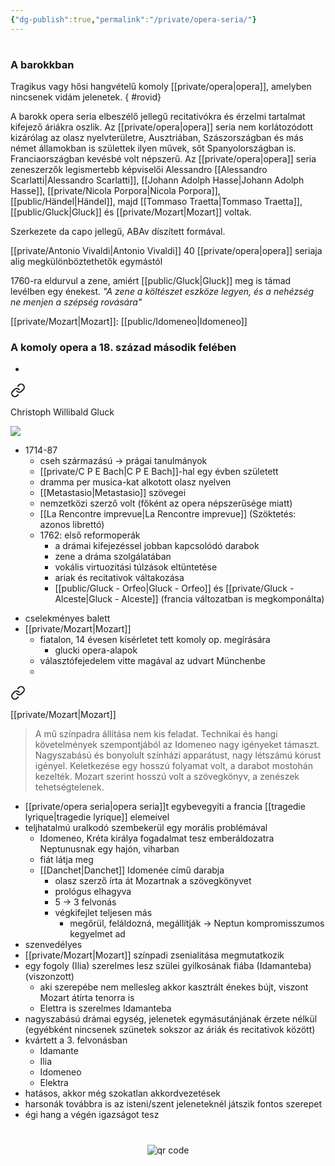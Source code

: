 ```yaml
---
{"dg-publish":true,"permalink":"/private/opera-seria/"}
---
```


#

### A barokkban

Tragikus vagy hősi hangvételű komoly [[private/opera\|opera]], amelyben nincsenek vidám jelenetek.
{ #rovid}


A barokk opera seria elbeszélő jellegű recitativókra és érzelmi tartalmat kifejező áriákra oszlik. Az [[private/opera\|opera]] seria nem korlátozódott kizárólag az olasz nyelvterületre, Ausztriában, Szászországban és más német államokban is születtek ilyen művek, sőt Spanyolországban is. Franciaországban kevésbé volt népszerű. Az [[private/opera\|opera]] seria zeneszerzők legismertebb képviselői Alessandro [[Alessandro Scarlatti\|Alessandro Scarlatti]], [[Johann Adolph Hasse\|Johann Adolph Hasse]], [[private/Nicola Porpora\|Nicola Porpora]], [[public/Händel\|Händel]], majd [[Tommaso Traetta\|Tommaso Traetta]], [[public/Gluck\|Gluck]] és [[private/Mozart\|Mozart]] voltak.

Szerkezete da capo jellegű, ABAv díszített formával.

[[private/Antonio Vivaldi\|Antonio Vivaldi]] 40 [[private/opera\|opera]] seriaja alig megkülönböztethetők egymástól

1760-ra eldurvul a zene, amiért [[public/Gluck\|Gluck]] meg is támad levélben egy énekest. *"A zene a költészet eszköze legyen, és a nehézség ne menjen a szépség rovására"*

[[private/Mozart\|Mozart]]: [[public/Idomeneo\|Idomeneo]]

### A komoly opera a 18. század második felében

- 
<div class="transclusion internal-embed is-loaded"><a class="markdown-embed-link" href="/public/gluck/" aria-label="Open link"><svg xmlns="http://www.w3.org/2000/svg" width="24" height="24" viewBox="0 0 24 24" fill="none" stroke="currentColor" stroke-width="2" stroke-linecap="round" stroke-linejoin="round" class="svg-icon lucide-link"><path d="M10 13a5 5 0 0 0 7.54.54l3-3a5 5 0 0 0-7.07-7.07l-1.72 1.71"></path><path d="M14 11a5 5 0 0 0-7.54-.54l-3 3a5 5 0 0 0 7.07 7.07l1.71-1.71"></path></svg></a><div class="markdown-embed">




Christoph Willibald Gluck

![](https://g.denik.cz/13/31/mostgluack_denik-630-16x9.jpg)

- 1714-87
	- cseh származású -> prágai tanulmányok
	- [[private/C P E Bach\|C P E Bach]]-hal egy évben született
	- dramma per musica-kat alkotott olasz nyelven
	- [[Metastasio\|Metastasio]] szövegei
	- nemzetközi szerző volt (főként az opera népszerűsége miatt)
	- [[La Rencontre imprevue\|La Rencontre imprevue]] (Szöktetés: azonos librettó)
	- 1762: első reformoperák
		- a drámai kifejezéssel jobban kapcsolódó darabok
		- zene a dráma szolgálatában
		- vokális virtuozitási túlzások eltüntetése
		- ariak és recitativok váltakozása
		- [[public/Gluck - Orfeo\|Gluck - Orfeo]] és [[private/Gluck - Alceste\|Gluck - Alceste]] (francia változatban is megkomponálta)

</div></div>

- cselekményes balett
- [[private/Mozart\|Mozart]]
	- fiatalon, 14 évesen kísérletet tett komoly op. megírására
		- glucki opera-alapok
	- választófejedelem vitte magával az udvart Münchenbe
	- 
<div class="transclusion internal-embed is-loaded"><a class="markdown-embed-link" href="/public/idomeneo/" aria-label="Open link"><svg xmlns="http://www.w3.org/2000/svg" width="24" height="24" viewBox="0 0 24 24" fill="none" stroke="currentColor" stroke-width="2" stroke-linecap="round" stroke-linejoin="round" class="svg-icon lucide-link"><path d="M10 13a5 5 0 0 0 7.54.54l3-3a5 5 0 0 0-7.07-7.07l-1.72 1.71"></path><path d="M14 11a5 5 0 0 0-7.54-.54l-3 3a5 5 0 0 0 7.07 7.07l1.71-1.71"></path></svg></a><div class="markdown-embed">




[[private/Mozart\|Mozart]]

> A mű színpadra állítása nem kis feladat. Technikai és hangi követelmények szempontjából az Idomeneo nagy igényeket támaszt. Nagyszabású és bonyolult színházi apparátust, nagy létszámú kórust igényel.
> Keletkezése egy hosszú folyamat volt, a darabot mostohán kezelték. Mozart szerint hosszú volt a szövegkönyv, a zenészek tehetségtelenek.

- [[private/opera seria\|opera seria]]t egybevegyíti a francia [[tragedie lyrique\|tragedie lyrique]] elemeivel
- teljhatalmú uralkodó szembekerül egy morális problémával
	- Idomeneo, Kréta királya fogadalmat tesz emberáldozatra Neptunusnak egy hajón, viharban
	- fiát látja meg
	- [[Danchet\|Danchet]] Idomenée című darabja
		- olasz szerző írta át Mozartnak a szövegkönyvet
		- prológus elhagyva
		- 5 -> 3 felvonás
		- végkifejlet teljesen más
			- megőrül, feláldozná, megállítják -> Neptun kompromisszumos kegyelmet ad
- szenvedélyes
- [[private/Mozart\|Mozart]] színpadi zsenialitása megmutatkozik
- egy fogoly (Ilia) szerelmes lesz szülei gyilkosának fiába (Idamanteba) (viszonzott)
	- aki szerepébe nem mellesleg akkor kasztrált énekes bújt, viszont Mozart átírta tenorra is
	- Elettra is szerelmes Idamanteba
- nagyszabású drámai egység, jelenetek egymásutánjának érzete nélkül (egyébként nincsenek szünetek sokszor az áriák és recitativok között)
- kvártett a 3. felvonásban
	- Idamante
	- Ilia
	- Idomeneo
	- Elektra
- hatásos, akkor még szokatlan akkordvezetések
- harsonák továbbra is az isteni/szent jeleneteknél játszik fontos szerepet
- égi hang a végén igazságot tesz

</div></div>




#
<p style="text-align: center;"><img src="https://chart.googleapis.com/chart?cht=qr&chl=https://notes.andrasdenes.com/opera-seria&chs=180x180&choe=UTF-8&chld=L|2" alt="qr code"></p>

